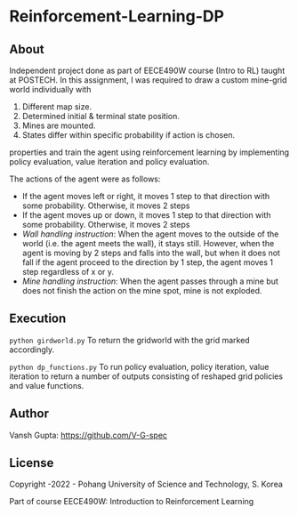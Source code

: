 # Reinforcement-Learning-DP

## About
Independent project done as part of EECE490W course (Intro to RL) taught at POSTECH. In this assignment, I was required to draw a custom mine-grid world individually with
1.	Different map size.
2.	Determined initial & terminal state position.
3.	Mines are mounted.
4.	States differ within specific probability if action is chosen.

properties and train the agent using reinforcement learning by implementing policy evaluation, value iteration and policy evaluation.

The actions of the agent were as follows:
* If the agent moves left or right, it moves 1 step to that direction with some probability. Otherwise, it moves 2 steps
*	If the agent moves up or down, it moves 1 step to that direction with some probability. Otherwise, it moves 2 steps
* *Wall handling instruction*: When the agent moves to the outside of the world (i.e. the agent meets the wall), it stays still. However, when the agent is moving by 2 steps and falls into the wall, but when it does not fall if the agent proceed to the direction by 1 step, the agent moves 1 step regardless of x or y.
*	*Mine handling instruction*: When the agent passes through a mine but does not finish the action on the mine spot, mine is not exploded.

## Execution
```python girdworld.py```
To return the gridworld with the grid marked accordingly.

```python dp_functions.py```
To run policy evaluation, policy iteration, value iteration to return a number of outputs consisting of reshaped grid policies and value functions.

## Author
Vansh Gupta: https://github.com/V-G-spec

## License
Copyright -2022 - Pohang University of Science and Technology, S. Korea

Part of course EECE490W: Introduction to Reinforcement Learning
